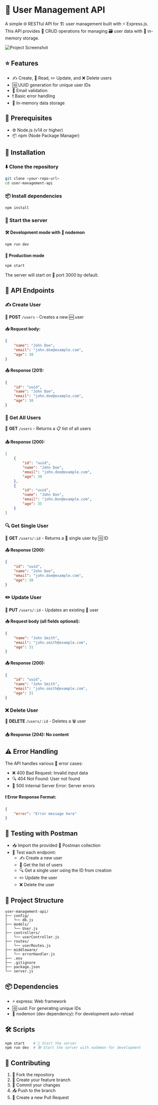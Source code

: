 # 👥 User Management API

A simple 🌐 RESTful API for 🏗️ user management built with ⚡ Express.js. This API provides 🔄 CRUD operations for managing 🗃️ user data with 💾 in-memory storage.

![Project Screenshot](Screenshot%202025-02-16%20100616.png)


## ⭐ Features

- ✍️ Create, 📖 Read, ✏️ Update, and ❌ Delete users
- 🆔 UUID generation for unique user IDs
- 📧 Email validation
- ❗ Basic error handling
- 💾 In-memory data storage

## 📌 Prerequisites

- ⚙️ Node.js (v14 or higher)
- 📦 npm (Node Package Manager)

## 🔧 Installation

### ⬇️ Clone the repository

```sh
git clone <your-repo-url>
cd user-management-api
```

### 📦 Install dependencies

```sh
npm install
```

### 🚀 Start the server

#### 🛠️ Development mode with 🔄 nodemon
```sh
npm run dev
```

#### 🚀 Production mode
```sh
npm start
```

The server will start on 🔢 port 3000 by default.

## 🔌 API Endpoints

### ✍️ Create User

📩 **POST** `/users` - Creates a new 🆕 user

#### 📥 Request body:
```json
{
    "name": "John Doe",
    "email": "john.doe@example.com",
    "age": 30
}
```

#### 📤 Response (201):
```json
{
    "id": "uuid",
    "name": "John Doe",
    "email": "john.doe@example.com",
    "age": 30
}
```

### 📖 Get All Users

📩 **GET** `/users` - Returns a 📋 list of all users

#### 📤 Response (200):
```json
[
    {
        "id": "uuid",
        "name": "John Doe",
        "email": "john.doe@example.com",
        "age": 30
    },
    {
        "id": "uuid",
        "name": "John Don",
        "email": "john.Don@example.com",
        "age": 35
    }
]
```

### 🔍 Get Single User

📩 **GET** `/users/:id` - Returns a 🧑 single user by 🆔 ID

#### 📤 Response (200):
```json
{
    "id": "uuid",
    "name": "John Doe",
    "email": "john.doe@example.com",
    "age": 30
}
```

### ✏️ Update User

📩 **PUT** `/users/:id` - Updates an existing 🧑 user

#### 📥 Request body (all fields optional):
```json
{
    "name": "John Smith",
    "email": "john.smith@example.com",
    "age": 31
}
```

#### 📤 Response (200):
```json
{
    "id": "uuid",
    "name": "John Smith",
    "email": "john.smith@example.com",
    "age": 31
}
```

### ❌ Delete User

📩 **DELETE** `/users/:id` - Deletes a 🗑️ user

#### 📤 Response (204): No content

## ⚠️ Error Handling

The API handles various 🚨 error cases:

- ❌ 400 Bad Request: Invalid input data
- 🔍 404 Not Found: User not found
- 🛑 500 Internal Server Error: Server errors

#### ❗ Error Response Format:
```json
{
    "error": "Error message here"
}
```

## 🧪 Testing with Postman

- 📥 Import the provided 📨 Postman collection
- 🔬 Test each endpoint:
  - ✍️ Create a new user
  - 📖 Get the list of users
  - 🔍 Get a single user using the ID from creation
  - ✏️ Update the user
  - ❌ Delete the user

## 📂 Project Structure

```
user-management-api/
├── config/
│   └── db.js
├── models/
│   └── User.js
├── controllers/
│   └── userController.js
├── routes/
│   └── userRoutes.js
├── middleware/
│   └── errorHandler.js
├── .env
├── .gitignore
├── package.json
└── server.js
```

## 📦 Dependencies

- ⚡ express: Web framework
- 🆔 uuid: For generating unique IDs
- 🔄 nodemon (dev dependency): For development auto-reload

## 🛠️ Scripts

```sh
npm start    # 🚀 Start the server
npm run dev  # 🛠️ Start the server with nodemon for development
```

## 🤝 Contributing

1. 🍴 Fork the repository
2. 🌱 Create your feature branch
3. 💾 Commit your changes
4. 📤 Push to the branch
5. 🔀 Create a new Pull Request

